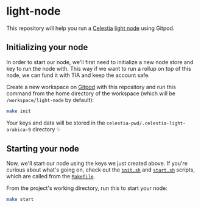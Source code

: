 # light-node

This repository will help you run a [Celestia](https://celestia.org)
[light node](https://github.com/celestiaorg/celestia-node) using
Gitpod.

## Initializing your node

In order to start our node, we'll first need to initialize a new node
store and key to run the node with. This way if we want to run a rollup
on top of this node, we can fund it with TIA and keep the account safe.

Create a new workspace on [Gitpod](https://gitpod.io) with this repository
and run this command from the home directory of the workspace (which will
be `/workspace/light-node` by default):

```bash
make init
```

Your keys and data will be stored in the
`celestia-pwd/.celestia-light-arabica-9` directory ✨

## Starting your node

Now, we'll start our node using the keys we just created above. If you're
curious about what's going on, check out the [`init.sh`](init.sh)
and [`start.sh`](start.sh) scripts, which are called from the
[`Makefile`](Makefile).

From the project's working directory, run this to start your node:

```bash
make start
```
